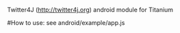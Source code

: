 Twitter4J (http://twitter4j.org) android module for Titanium

#How to use:
see android/example/app.js 


